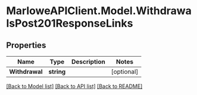 # MarloweAPIClient.Model.WithdrawalsPost201ResponseLinks

## Properties

Name | Type | Description | Notes
------------ | ------------- | ------------- | -------------
**Withdrawal** | **string** |  | [optional] 

[[Back to Model list]](../README.md#documentation-for-models) [[Back to API list]](../README.md#documentation-for-api-endpoints) [[Back to README]](../README.md)

